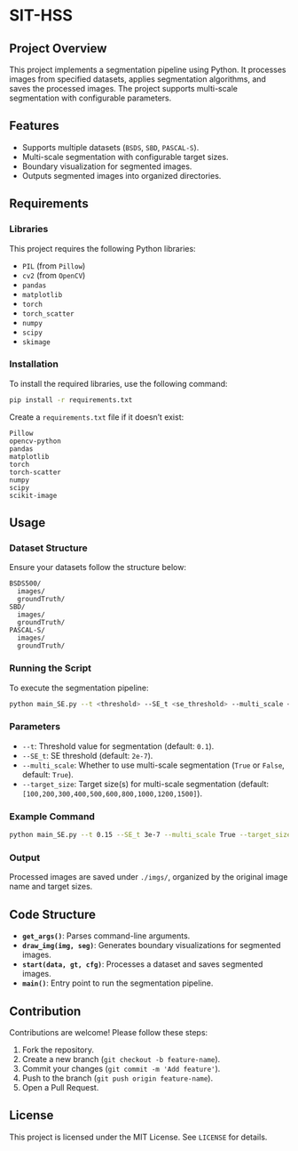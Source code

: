 # SIT-HSS

## Project Overview

This project implements a segmentation pipeline using Python. It processes images from specified datasets, applies segmentation algorithms, and saves the processed images. The project supports multi-scale segmentation with configurable parameters.

## Features
- Supports multiple datasets (`BSDS`, `SBD`, `PASCAL-S`).
- Multi-scale segmentation with configurable target sizes.
- Boundary visualization for segmented images.
- Outputs segmented images into organized directories.

## Requirements

### Libraries
This project requires the following Python libraries:
- `PIL` (from `Pillow`)
- `cv2` (from `OpenCV`)
- `pandas`
- `matplotlib`
- `torch`
- `torch_scatter`
- `numpy`
- `scipy`
- `skimage`

### Installation
To install the required libraries, use the following command:
```bash
pip install -r requirements.txt
```

Create a `requirements.txt` file if it doesn’t exist:
```plaintext
Pillow
opencv-python
pandas
matplotlib
torch
torch-scatter
numpy
scipy
scikit-image
```

## Usage

### Dataset Structure
Ensure your datasets follow the structure below:

```
BSDS500/
  images/
  groundTruth/
SBD/
  images/
  groundTruth/
PASCAL-S/
  images/
  groundTruth/
```

### Running the Script
To execute the segmentation pipeline:
```bash
python main_SE.py --t <threshold> --SE_t <se_threshold> --multi_scale <true_or_false> --target_size <sizes>
```

### Parameters
- `--t`: Threshold value for segmentation (default: `0.1`).
- `--SE_t`: SE threshold (default: `2e-7`).
- `--multi_scale`: Whether to use multi-scale segmentation (`True` or `False`, default: `True`).
- `--target_size`: Target size(s) for multi-scale segmentation (default: `[100,200,300,400,500,600,800,1000,1200,1500]`).

### Example Command
```bash
python main_SE.py --t 0.15 --SE_t 3e-7 --multi_scale True --target_size [100,200,300]
```

### Output
Processed images are saved under `./imgs/`, organized by the original image name and target sizes.

## Code Structure
- **`get_args()`**: Parses command-line arguments.
- **`draw_img(img, seg)`**: Generates boundary visualizations for segmented images.
- **`start(data, gt, cfg)`**: Processes a dataset and saves segmented images.
- **`main()`**: Entry point to run the segmentation pipeline.

## Contribution
Contributions are welcome! Please follow these steps:
1. Fork the repository.
2. Create a new branch (`git checkout -b feature-name`).
3. Commit your changes (`git commit -m 'Add feature'`).
4. Push to the branch (`git push origin feature-name`).
5. Open a Pull Request.

## License
This project is licensed under the MIT License. See `LICENSE` for details.
